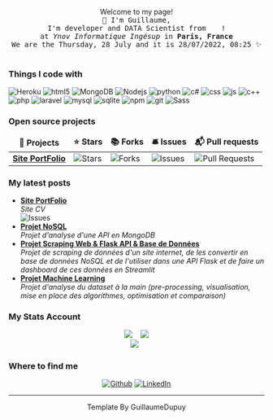<p align="center">Welcome to my page! <br> 
  <samp>
    👋 I'm Guillaume,  
    <br>I'm developer and DATA Scientist from <img src="https://cdn-icons-png.flaticon.com/512/197/197560.png" width="13"/> !
    <br>at <em>Ynov Informatique Ingésup</em> in <b>Paris, France </b> 
    <br> We are the Thursday, 28 July and it is 28&#x2F;07&#x2F;2022, 08:25 ✨<br><br>
  </samp>
</p>

<h3>Things I code with</h3>

<p>
  <img alt="Heroku" src="https://img.shields.io/badge/Heroku-430098?style=for-the-badge&logo=heroku&logoColor=white" />
  <img alt="html5" src="https://img.shields.io/badge/HTML5-E34F26?style=for-the-badge&logo=html5&logoColor=white" />
  <img alt="MongoDB" src="https://img.shields.io/badge/MongoDB-4EA94B?style=for-the-badge&logo=mongodb&logoColor=white" />
  <img alt="Nodejs" src="https://img.shields.io/badge/Node.js-43853D?style=for-the-badge&logo=node.js&logoColor=white" />
  <img alt="python" src="https://img.shields.io/badge/Python-3776AB?style=for-the-badge&logo=python&logoColor=white" />
  <img alt="c#" src="https://img.shields.io/badge/C%23-239120?style=for-the-badge&logo=c-sharp&logoColor=white" />
  <img alt="css" src="https://img.shields.io/badge/CSS-239120?&style=for-the-badge&logo=css3&logoColor=white" />
  <img alt="js" src="https://img.shields.io/badge/JavaScript-F7DF1E?style=for-the-badge&logo=javascript&logoColor=black" />
  <img alt="c++" src="https://img.shields.io/badge/C%2B%2B-00599C?style=for-the-badge&logo=c%2B%2B&logoColor=white" />
  <img alt="php" src="https://img.shields.io/badge/PHP-777BB4?style=for-the-badge&logo=php&logoColor=white" />
  <img alt="laravel" src="https://img.shields.io/badge/Laravel-FF2D20?style=for-the-badge&logo=laravel&logoColor=white" />
  <img alt="mysql" src="https://img.shields.io/badge/MySQL-00000F?style=for-the-badge&logo=mysql&logoColor=white" />
  <img alt="sqlite" src="https://img.shields.io/badge/SQLite-07405E?style=for-the-badge&logo=sqlite&logoColor=white" />
  <img alt="npm" src="https://img.shields.io/badge/-NPM-CB3837?style=flat-square&logo=npm&logoColor=white" />
  <img alt="git" src="https://img.shields.io/badge/-Git-F05032?style=flat-square&logo=git&logoColor=white" />
  <img alt="Sass" src="https://img.shields.io/badge/-Sass-CC6699?style=flat-square&logo=sass&logoColor=white" /> 
</p>

<h3>Open source projects</h3>

<table>
  <thead align="center">
    <tr>
      <td><b>🎁 Projects</b></td>
      <td><b>⭐ Stars</b></td>
      <td><b>📚 Forks</b></td>
      <td><b>🛎 Issues</b></td>
      <td><b>📬 Pull requests</b></td>
    </tr>
  </thead>
  <tbody>
    <tr>
      <td><a href="https://github.com/GuillaumeDupuy/Site_Portfolio"><b>Site PortFolio</b></a></td>
      <td><img alt="Stars" src="https://img.shields.io/github/stars/GuillaumeDupuy/Site_Portfolio.svg"/></td>
      <td><img alt="Forks" src="https://img.shields.io/github/forks/GuillaumeDupuy/Site_Portfolio.svg"/></td>
      <td><img alt="Issues" src="https://img.shields.io/github/issues/GuillaumeDupuy/Site_Portfolio.svg"/></td>
      <td><img alt="Pull Requests" src="https://img.shields.io/github/issues-pr/GuillaumeDupuy/Site_Portfolio.svg"/></td>
    </tr>
  </tbody>
</table>

<h3>My latest posts</h3>
<ul>
  <li><a href="https://guillaumedupuy.fr/"><b>Site PortFolio</b></a><br/><i>Site CV</i><br/><img alt="Issues" src="https://img.shields.io/website-up-down-green-red/http/guillaumedupuy.fr.svg"/></li>
  <li><a href="https://github.com/GuillaumeDupuy/Projet_NoSQL"><b>Projet NoSQL</b></a><br/><i>Projet d'analyse d'une API en MongoDB</i></li>
  <li><a href="https://github.com/GuillaumeDupuy/Scraping_Python"><b>Projet Scraping Web & Flask API & Base de Données</b></a><br/><i>Projet de scraping de données d'un site internet, de les convertir en base de données NoSQL et de l'utiliser dans une API Flask et de faire un dashboard de ces données en Streamlit</i></li>
  <li><a href="https://github.com/GuillaumeDupuy/Machine-Learning"><b>Projet Machine Learning</b></a><br/><i>Projet d'analyse du dataset à la main (pre-processing, visualisation, mise en place des algorithmes, optimisation et comparaison)</i></li>
</ul>

<h3>My Stats Account</h3>

<pre align="center"><img src="https://github-readme-stats.vercel.app/api?username=GuillaumeDupuy&theme=blue-green"/>  <img src="https://github-readme-stats.vercel.app/api/top-langs/?username=GuillaumeDupuy&theme=blue-green&layout=compact&langs_count=10"/>
<img  src="https://github-profile-trophy.vercel.app/?username=GuillaumeDupuy&row=1)](https://github.com/ryo-ma/github-profile-trophy"/> </pre>

<h3>Where to find me</h3>
<p align="center"><a href="https://github.com/GuillaumeDupuy" target="_blank"><img alt="Github" src="https://img.shields.io/badge/GitHub-%2312100E.svg?&style=for-the-badge&logo=Github&logoColor=white" /></a> <a href="https://www.linkedin.com/in/guillaume-dupuy/" target="_blank"><img alt="LinkedIn" src="https://img.shields.io/badge/linkedin-%230077B5.svg?&style=for-the-badge&logo=linkedin&logoColor=white" /></a></p>

<hr>

<p align="center">Template By GuillaumeDupuy</p>
